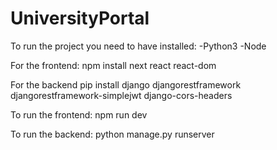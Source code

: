 # UniversityPortal
To run the project you need to have installed:
-Python3
-Node

For the frontend:
    npm install next react react-dom 

For the backend 
    pip install django djangorestframework djangorestframework-simplejwt django-cors-headers

To run the frontend:
    npm run dev

To run the backend:
    python manage.py runserver

